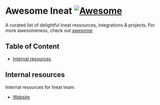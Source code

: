 # Awesome Ineat [![Awesome](https://cdn.rawgit.com/sindresorhus/awesome/d7305f38d29fed78fa85652e3a63e154dd8e8829/media/badge.svg)](https://github.com/sindresorhus/awesome)

A curated list of delightful Ineat ressources, integrations & projects. For more awesomeness, check out [awesome](https://github.com/sindresorhus/awesome).

## Table of Content

- [Internal resources](#internal-resources)

## Internal resources

Internal resources for Ineat team.

 - [Website](http://ineat-group.com/)
